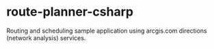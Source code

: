 route-planner-csharp
====================

Routing and scheduling sample application using arcgis.com directions (network analysis) services.